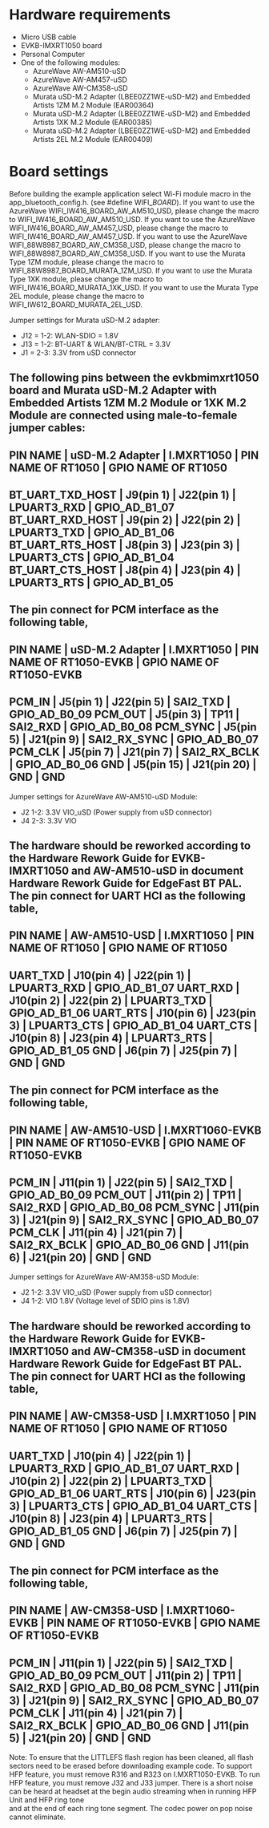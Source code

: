 Hardware requirements
=====================
- Micro USB cable
- EVKB-IMXRT1050 board
- Personal Computer
- One of the following modules:
  - AzureWave AW-AM510-uSD
  - AzureWave AW-AM457-uSD
  - AzureWave AW-CM358-uSD
  - Murata uSD-M.2 Adapter (LBEE0ZZ1WE-uSD-M2) and Embedded Artists 1ZM M.2 Module (EAR00364)
  - Murata uSD-M.2 Adapter (LBEE0ZZ1WE-uSD-M2) and Embedded Artists 1XK M.2 Module (EAR00385)
  - Murata uSD-M.2 Adapter (LBEE0ZZ1WE-uSD-M2) and Embedded Artists 2EL M.2 Module (EAR00409)

Board settings
==============
Before building the example application select Wi-Fi module macro in the app_bluetooth_config.h. (see #define WIFI_<SoC Name>_BOARD_<Module Name>).
If you want to use the AzureWave WIFI_IW416_BOARD_AW_AM510_USD, please change the macro to WIFI_IW416_BOARD_AW_AM510_USD.
If you want to use the AzureWave WIFI_IW416_BOARD_AW_AM457_USD, please change the macro to WIFI_IW416_BOARD_AW_AM457_USD.
If you want to use the AzureWave WIFI_88W8987_BOARD_AW_CM358_USD, please change the macro to WIFI_88W8987_BOARD_AW_CM358_USD.
If you want to use the Murata Type 1ZM module, please change the macro to WIFI_88W8987_BOARD_MURATA_1ZM_USD.
If you want to use the Murata Type 1XK module, please change the macro to WIFI_IW416_BOARD_MURATA_1XK_USD.
If you want to use the Murata Type 2EL module, please change the macro to WIFI_IW612_BOARD_MURATA_2EL_USD.

Jumper settings for Murata uSD-M.2 adapter:
  - J12 = 1-2: WLAN-SDIO = 1.8V
  - J13 = 1-2: BT-UART & WLAN/BT-CTRL = 3.3V
  - J1 = 2-3: 3.3V from uSD connector

The following pins between the evkbmimxrt1050 board and Murata uSD-M.2 Adapter with Embedded Artists 1ZM M.2 Module or 1XK M.2 Module are connected using male-to-female jumper cables:
------------------------------------------------------------------------------------------
PIN NAME         | uSD-M.2 Adapter | I.MXRT1050 | PIN NAME OF RT1050 | GPIO NAME OF RT1050
------------------------------------------------------------------------------------------
BT_UART_TXD_HOST | J9(pin 1)       | J22(pin 1) | LPUART3_RXD        | GPIO_AD_B1_07
BT_UART_RXD_HOST | J9(pin 2)       | J22(pin 2) | LPUART3_TXD        | GPIO_AD_B1_06
BT_UART_RTS_HOST | J8(pin 3)       | J23(pin 3) | LPUART3_CTS        | GPIO_AD_B1_04
BT_UART_CTS_HOST | J8(pin 4)       | J23(pin 4) | LPUART3_RTS        | GPIO_AD_B1_05
------------------------------------------------------------------------------------------
The pin connect for PCM interface as the following table,
-------------------------------------------------------------------------------------------------
PIN NAME | uSD-M.2 Adapter | I.MXRT1050      | PIN NAME OF RT1050-EVKB | GPIO NAME OF RT1050-EVKB
-------------------------------------------------------------------------------------------------
PCM_IN   | J5(pin 1)       | J22(pin 5) 	   | SAI2_TXD      	         | GPIO_AD_B0_09
PCM_OUT  | J5(pin 3)       | TP11            | SAI2_RXD                | GPIO_AD_B0_08
PCM_SYNC | J5(pin 5)       | J21(pin 9)  	   | SAI2_RX_SYNC            | GPIO_AD_B0_07
PCM_CLK  | J5(pin 7)       | J21(pin 7)      | SAI2_RX_BCLK            | GPIO_AD_B0_06
GND      | J5(pin 15)      | J21(pin 20)     | GND                     | GND
-------------------------------------------------------------------------------------------------
Jumper settings for AzureWave AW-AM510-uSD Module:
  - J2 1-2: 3.3V VIO_uSD (Power supply from uSD connector)
  - J4 2-3: 3.3V VIO

The hardware should be reworked according to the Hardware Rework Guide for EVKB-IMXRT1050 and AW-AM510-uSD in document Hardware Rework Guide for EdgeFast BT PAL.
The pin connect for UART HCI as the following table,
-------------------------------------------------------------------------------
PIN NAME | AW-AM510-USD | I.MXRT1050 | PIN NAME OF RT1050 | GPIO NAME OF RT1050
-------------------------------------------------------------------------------
UART_TXD | J10(pin 4)   | J22(pin 1) | LPUART3_RXD        | GPIO_AD_B1_07
UART_RXD | J10(pin 2)   | J22(pin 2) | LPUART3_TXD        | GPIO_AD_B1_06
UART_RTS | J10(pin 6)   | J23(pin 3) | LPUART3_CTS        | GPIO_AD_B1_04
UART_CTS | J10(pin 8)   | J23(pin 4) | LPUART3_RTS        | GPIO_AD_B1_05
GND      | J6(pin 7)    | J25(pin 7) | GND                | GND
-------------------------------------------------------------------------------
The pin connect for PCM interface as the following table,
-------------------------------------------------------------------------------------------------
PIN NAME | AW-AM510-USD | I.MXRT1060-EVKB    | PIN NAME OF RT1050-EVKB | GPIO NAME OF RT1050-EVKB
-------------------------------------------------------------------------------------------------
PCM_IN   | J11(pin 1)       | J22(pin 5) 	   | SAI2_TXD      	         | GPIO_AD_B0_09
PCM_OUT  | J11(pin 2)       | TP11           | SAI2_RXD                | GPIO_AD_B0_08
PCM_SYNC | J11(pin 3)       | J21(pin 9)  	 | SAI2_RX_SYNC            | GPIO_AD_B0_07
PCM_CLK  | J11(pin 4)       | J21(pin 7)     | SAI2_RX_BCLK            | GPIO_AD_B0_06
GND      | J11(pin 6)       | J21(pin 20)    | GND                     | GND
-------------------------------------------------------------------------------------------------
Jumper settings for AzureWave AW-AM358-uSD Module:
  - J2 1-2: 3.3V VIO_uSD (Power supply from uSD connector)
  - J4 1-2: VIO 1.8V (Voltage level of SDIO pins is 1.8V)

The hardware should be reworked according to the Hardware Rework Guide for EVKB-IMXRT1050 and AW-CM358-uSD in document Hardware Rework Guide for EdgeFast BT PAL.
The pin connect for UART HCI as the following table,
-------------------------------------------------------------------------------
PIN NAME | AW-CM358-USD | I.MXRT1050 | PIN NAME OF RT1050 | GPIO NAME OF RT1050
-------------------------------------------------------------------------------
UART_TXD | J10(pin 4)   | J22(pin 1) | LPUART3_RXD        | GPIO_AD_B1_07
UART_RXD | J10(pin 2)   | J22(pin 2) | LPUART3_TXD        | GPIO_AD_B1_06
UART_RTS | J10(pin 6)   | J23(pin 3) | LPUART3_CTS        | GPIO_AD_B1_04
UART_CTS | J10(pin 8)   | J23(pin 4) | LPUART3_RTS        | GPIO_AD_B1_05
GND      | J6(pin 7)    | J25(pin 7) | GND                | GND
-------------------------------------------------------------------------------
The pin connect for PCM interface as the following table,
-------------------------------------------------------------------------------------------------
PIN NAME | AW-CM358-USD    | I.MXRT1060-EVKB | PIN NAME OF RT1050-EVKB | GPIO NAME OF RT1050-EVKB
-------------------------------------------------------------------------------------------------
PCM_IN   | J11(pin 1)       | J22(pin 5) 	   | SAI2_TXD      	         | GPIO_AD_B0_09
PCM_OUT  | J11(pin 2)       | TP11           | SAI2_RXD                | GPIO_AD_B0_08
PCM_SYNC | J11(pin 3)       | J21(pin 9)  	 | SAI2_RX_SYNC            | GPIO_AD_B0_07
PCM_CLK  | J11(pin 4)       | J21(pin 7)     | SAI2_RX_BCLK            | GPIO_AD_B0_06
GND      | J11(pin 5)       | J21(pin 20)    | GND                     | GND
-------------------------------------------------------------------------------------------------
Note:
To ensure that the LITTLEFS flash region has been cleaned,
all flash sectors need to be erased before downloading example code.
To support HFP feature, you must remove R316 and R323 on I.MXRT1050-EVKB.
To run HFP feature, you must remove J32 and J33 jumper.
There is a short noise can be heard at headset at the begin audio streaming when in running HFP Unit and HFP ring tone   
and at the end of each ring tone segment. The codec power on pop noise cannot eliminate.
